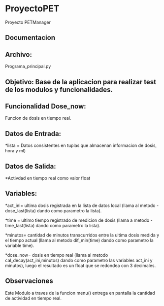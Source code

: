# ProyectoPET
Proyecto PETManager

## **Documentacion**
## **Archivo:**
Programa_principal.py
## **Objetivo**: Base de la aplicacion para realizar test de los modulos y funcionalidades.

## **Funcionalidad Dose_now:**
Funcion de dosis en tiempo real. 

## **Datos de Entrada:**
*lista = Datos consistentes en tuplas que almacenan informacion de dosis, hora y ml)

## **Datos de Salida:**
*Activdad en tiempo real como valor float 

## **Variables:**
*act_ini= ultima dosis registrada en la lista de datos local (llama al metodo - dose_last(lista) dando como parametro la lista).

*time = ultimo tiempo registrado de medicion de dosis (llama a metodo - time_last(lista) dando como parametro la lista).

*minutos= cantidad de minutos transcurridos entre la ultima dosis medida y el tiempo actual (llama al metodo dif_min(time) dando como parametro la variable time).

*dose_now= dosis en tiempo real (llama al metodo cal_decay(act_ini,minutos) dando como parametro las variables act_ini y minutos), luego el resultado es un float que se redondea con 3 decimales.


## **Observaciones**
Este Modulo a traves de la funcion menu() entrega en pantalla la cantidad de actividad en tiempo real.
